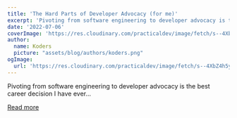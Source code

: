 ```yaml
---
title: 'The Hard Parts of Developer Advocacy (for me)'
excerpt: 'Pivoting from software engineering to developer advocacy is the best career decision I have ever...'
date: '2022-07-06'
coverImage: 'https://res.cloudinary.com/practicaldev/image/fetch/s--4XbZ4h5y--/c_imagga_scale,f_auto,fl_progressive,h_420,q_auto,w_1000/https://dev-to-uploads.s3.amazonaws.com/uploads/articles/wc46czwo1trkkg2p0z65.png'
author:
  name: Koders
  picture: "assets/blog/authors/koders.png"
ogImage:
  url: 'https://res.cloudinary.com/practicaldev/image/fetch/s--4XbZ4h5y--/c_imagga_scale,f_auto,fl_progressive,h_420,q_auto,w_1000/https://dev-to-uploads.s3.amazonaws.com/uploads/articles/wc46czwo1trkkg2p0z65.png'
---
```


Pivoting from software engineering to developer advocacy is the best career decision I have ever...

[Read more](https://dev.to/blackgirlbytes/the-hard-parts-of-developer-advocacy-for-me-530h)
